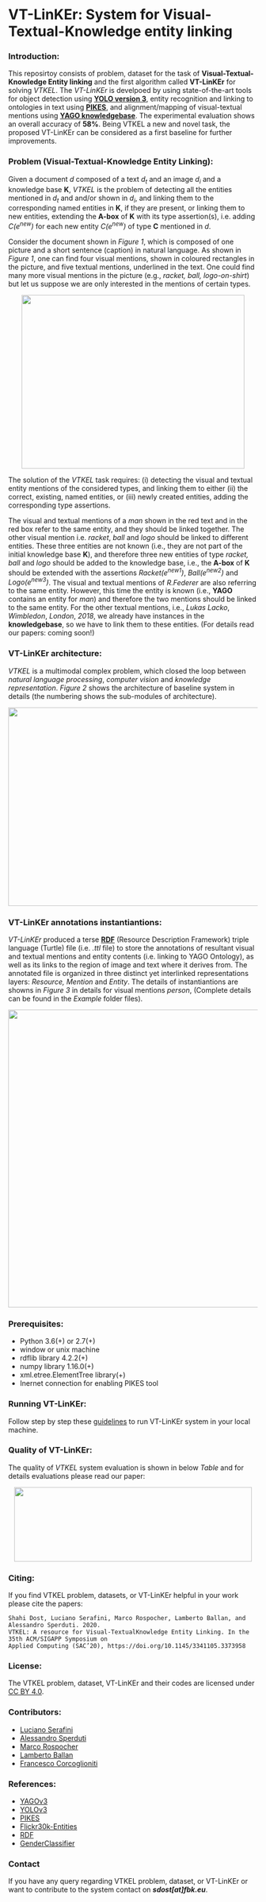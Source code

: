 # VT-LinKEr: System for Visual-Textual-Knowledge entity linking

### Introduction:
This reposirtoy consists of problem, dataset for the task of **Visual-Textual-Knowledge Entity linking** and the first algorithm called **VT-LinKEr** for solving *VTKEL*. The *VT-LinKEr* is develpoed by using state-of-the-art tools for object detection using [**YOLO version 3**](https://pjreddie.com/darknet/yolo/), entity recognition and linking to ontologies in text using [**PIKES**](kes.fbk.eu), and alignment/mapping of visual-textual mentions using [**YAGO knowledgebase**](https://www.mpi-inf.mpg.de/departments/databases-and-information-systems/research/yago-naga/yago/). The experimental evaluation shows an overall accuracy of **58%**. Being VTKEL a new and novel task, the proposed VT-LinKEr can be considered as a first baseline for further improvements. 

### Problem (Visual-Textual-Knowledge Entity Linking):
Given a document *d* composed of a text *d<sub>t</sub>* and an image *d<sub>i</sub>* and a knowledge base **K**, *VTKEL* is the problem of detecting all the entities mentioned in *d<sub>t</sub>* and and/or shown in *d<sub>i</sub>*, and linking them to the corresponding named entities in **K**, if they are present, or linking them to new entities, extending the **A-box** of **K** with its type assertion(s),  i.e. adding *C(e<sup>new</sup>)* for each new entity *C(e<sup>new</sup>)* of type **C** mentioned in *d*.

Consider the document shown in *Figure 1*, which is composed of one picture	and a short sentence (caption) in natural language. As shown in	*Figure 1*, one can find four visual mentions, shown in coloured rectangles in the picture, and five textual mentions, underlined in the text. One could find many more visual mentions in the picture (e.g., *racket, ball, logo-on-shirt*) but let us suppose	we are only interested in the mentions of certain types.

<p align="center">
  <img width="450" height="350" src="https://user-images.githubusercontent.com/25593410/59090794-149ea700-890e-11e9-82f7-32e0e0e08222.png">
</p>

The solution of the *VTKEL* task requires:
(i) detecting the visual and	textual entity mentions of the considered types, and linking them to	either (ii) the correct, existing, named entities, or (iii) newly	created entities, adding the corresponding type assertions.

The visual and textual mentions of a *man* shown in the red text and in	the red box refer to the same entity, and they should be linked together. The other visual mention i.e. *racket*, *ball* and *logo* should be linked to different entities. These three	entities are not known (i.e., they are not part of the initial	knowledge base **K**), and therefore three new entities of type *racket, ball* and *logo* should be added to the knowledge base, i.e., the **A-box** of **K** should be extended with the assertions *Racket(e<sup>new1</sup>)*, *Ball(e<sup>new2</sup>)* and *Logo(e<sup>new3</sup>)*. The visual and textual mentions of *R.Federer* are also referring to the same entity. However, this time the entity is known (i.e., **YAGO** contains an	entity for *man*) and  therefore the two mentions should be linked to the same entity.	For the other textual mentions, i.e., *Lukas Lacko*,	*Wimbledon*, *London*, *2018*, we already have instances in the **knowledgebase**, so we	have to link them to these entities. (For details read our papers: coming soon!)

### VT-LinKEr architecture:
*VTKEL* is a multimodal complex problem, which closed the loop between *natural language processing*, *computer vision* and *knowledge representation*. *Figure 2* shows the architecture of baseline system in details (the numbering shows the sub-modules of architecture).

<p align="center">
  <img width="800" height="400" src="https://user-images.githubusercontent.com/25593410/59091278-4401e380-890f-11e9-8f5e-80605c0ce831.png">
</p>

### VT-LinKEr annotations instantiantions:
*VT-LinKEr* produced a terse [**RDF**](https://www.w3.org/TR/turtle/) (Resource Description Framework) triple language (Turtle) file (i.e. *.ttl* file) to store the annotations of resultant visual and textual mentions and entity contents (i.e. linking to YAGO Ontology), as well as its links to the region of image and text where it derives from. The annotated file is organized in three distinct yet interlinked representations layers: *Resource, Mention* and *Entity*. The details of instantiantions are showns in *Figure 3* in details for visual mentions *person*, (Complete details can be found in the *Example* folder files).

<p align="center">
  <img width="850" height="600" src="https://user-images.githubusercontent.com/25593410/70332612-4bfcfa80-1842-11ea-8114-a2ccff77dd0c.png">
</p>

### Prerequisites:
- Python 3.6(+) or 2.7(+)
- window or unix machine
- rdflib library 4.2.2(+)
- numpy library 1.16.0(+)
- xml.etree.ElementTree library(+)
- Inernet connection for enabling PIKES tool

### Running VT-LinKEr:
Follow step by step these [guidelines](https://github.com/shahidost/Baseline4VTKEL/tree/master/source) to run VT-LinKEr system in your local machine.

### Quality of VT-LinKEr:
The quality of *VTKEL* system evaluation is shown in below *Table* and for details evaluations please read our paper:

<p align="center">
  <img width="480" height="150" src="https://user-images.githubusercontent.com/25593410/70332969-e3624d80-1842-11ea-840f-a7837ad654f3.png">
</p>

### Citing:
If you find VTKEL problem, datasets, or VT-LinKEr helpful in your work please cite the papers:
```
Shahi Dost, Luciano Serafini, Marco Rospocher, Lamberto Ballan, and Alessandro Sperduti. 2020. 
VTKEL: A resource for Visual-TextualKnowledge Entity Linking. In the 35th ACM/SIGAPP Symposium on
Applied Computing (SAC’20), https://doi.org/10.1145/3341105.3373958 
```


### License:
The VTKEL problem, dataset, VT-LinKEr and their codes are licensed under [CC BY 4.0](https://creativecommons.org/2014/01/07/plaintext-versions-of-creative-commons-4-0-licenses/).

### Contributors:
- [Luciano Serafini](https://dkm.fbk.eu/people/profile/serafini)
- [Alessandro Sperduti](https://www.math.unipd.it/~sperduti/)
- [Marco Rospocher](https://scholar.google.com/citations?user=wkAcWjMAAAAJ&hl=en)
- [Lamberto Ballan](http://www.lambertoballan.net/)
- [Francesco Corcoglioniti](https://scholar.google.com/citations?user=Nw7gPMEAAAAJ&hl=en)

### References:
- [YAGOv3](https://www.mpi-inf.mpg.de/departments/databases-and-information-systems/research/yago-naga/yago/)
- [YOLOv3](https://pjreddie.com/darknet/yolo/)
- [PIKES](http://pikes.fbk.eu)
- [Flickr30k-Entities](http://bryanplummer.com/Flickr30kEntities/)
- [RDF](https://www.w3.org/TR/turtle/)
- [GenderClassifier](https://www.cv-foundation.org/openaccess/content_cvpr_workshops_2015/W08/html/Levi_Age_and_Gender_2015_CVPR_paper.html)


### Contact
If you have any query regarding VTKEL problem, dataset, or VT-LinKEr or want to contribute to the system contact on ***sdost[at]fbk.eu***.
